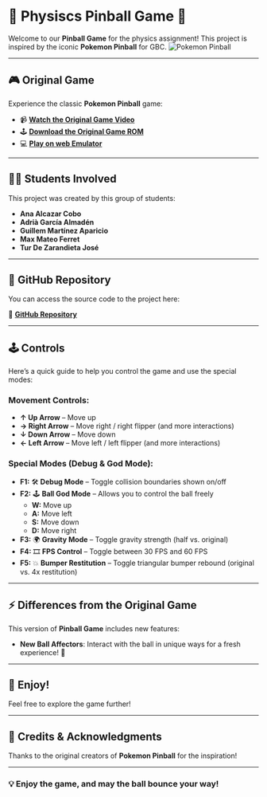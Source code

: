 # 🌟 **Physiscs Pinball Game** 🌟

Welcome to our **Pinball Game** for the physics assignment! This project is inspired by the iconic **Pokemon Pinball** for GBC.
![Pokemon Pinball](https://github.com/user-attachments/assets/d71d205c-ea5f-404f-9cf9-11b7a4931c1f)



---

## 🎮 **Original Game**

Experience the classic **Pokemon Pinball** game:

- 📹 **[Watch the Original Game Video](https://www.youtube.com/watch?v=lEdGJvcs2Y8)**
- 🕹️ **[Download the Original Game ROM](https://pokemon-project.com/descargas/roms/gameboy/pokemon-pinball)**
- 💻 **[Play on web Emulator](https://pokemon-project.com/emu/multi/)**

---

## 👨‍🎓 **Students Involved**

This project was created by this group of students:

- **Ana Alcazar Cobo**
- **Adrià García Almadén**
- **Guillem Martínez Aparicio**
- **Max Mateo Ferret**
- **Tur De Zarandieta José**

---

## 📂 **GitHub Repository**

You can access the source code to the project here:

🔗 [**GitHub Repository**](https://github.com/XeivUPC/Pinball_Game)

---

## 🕹️ **Controls**

Here’s a quick guide to help you control the game and use the special modes:

### **Movement Controls:**
- **↑ Up Arrow** – Move up
- **→ Right Arrow** – Move right / right flipper (and more interactions)
- **↓ Down Arrow** – Move down
- **← Left Arrow** – Move left / left flipper (and more interactions)

### **Special Modes (Debug & God Mode):**
- **F1:** 🛠️ **Debug Mode** – Toggle collision boundaries shown on/off
- **F2:** 🕹️ **Ball God Mode** – Allows you to control the ball freely
  - **W:** Move up
  - **A:** Move left
  - **S:** Move down
  - **D:** Move right
- **F3:** 🌍 **Gravity Mode** – Toggle gravity strength (half vs. original)
- **F4:** 🎞️ **FPS Control** – Toggle between 30 FPS and 60 FPS
- **F5:** 💥 **Bumper Restitution** – Toggle triangular bumper rebound (original vs. 4x restitution)

---

## ⚡ **Differences from the Original Game**

This version of **Pinball Game** includes new features:

- **New Ball Affectors**: Interact with the ball in unique ways for a fresh experience! 🎱
  
---

## 💬 **Enjoy!**

Feel free to explore the game further!

---

## 📜 **Credits & Acknowledgments**

Thanks to the original creators of **Pokemon Pinball** for the inspiration!

---

### 💡 **Enjoy the game, and may the ball bounce your way!**
